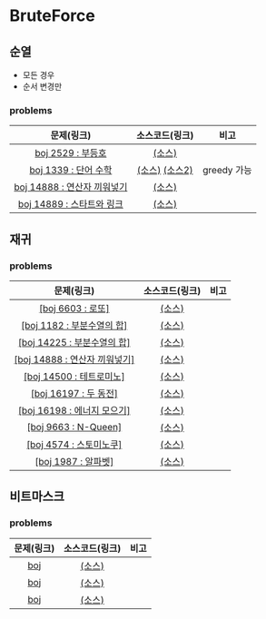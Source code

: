 # BruteForce

## 순열

  - 모든 경우
  - 순서 변경만

### problems

|문제(링크)|소스코드(링크)|비고|
|:------:|:--------:|:--:|
|[boj 2529 : 부등호](https://www.acmicpc.net/problem/2529)|[(소스)](https://github.com/95kim1/study_learn/blob/main/ps/learn/middle1/BruteForce/%5Bboj2529_%EB%B6%80%EB%93%B1%ED%98%B8%5D.cpp)||
|[boj 1339 : 단어 수학](https://www.acmicpc.net/problem/1339)|[(소스)](https://github.com/95kim1/study_learn/blob/main/ps/learn/middle1/BruteForce/%5Bboj1339_%EB%8B%A8%EC%96%B4%EC%88%98%ED%95%99%5D.cpp) [(소스2)](https://github.com/95kim1/study_learn/blob/main/ps/learn/middle1/BruteForce/%5Bboj1339_%EB%8B%A8%EC%96%B4%EC%88%98%ED%95%99%5D(greedy).cpp)|greedy 가능|
|[boj 14888 : 연산자 끼워넣기](https://www.acmcicpc.net/problem/14888)|[(소스)](https://github.com/95kim1/study_learn/blob/main/ps/learn/middle1/BruteForce/%5Bboj14888_%EC%97%B0%EC%82%B0%EC%9E%90%EB%81%BC%EC%9B%8C%EB%84%A3%EA%B8%B0%5D.cpp)||
|[boj 14889 : 스타트와 링크](https://www.acmicpc.net/problem/14889)|[(소스)](https://github.com/95kim1/study_learn/blob/main/ps/learn/middle1/BruteForce/%5Bboj14889_%EC%8A%A4%ED%83%80%ED%8A%B8%EC%99%80%EB%A7%81%ED%81%AC%5D.cpp)||

## 재귀

### problems

|문제(링크)|소스코드(링크)|비고|
|:------:|:--------:|:--:|
|[[boj 6603 : 로또]](https://www.acmicpc.net/problem/6603)|[(소스)](https://github.com/95kim1/study_learn/blob/main/ps/learn/middle1/BruteForce/%5Bboj6603_%EB%A1%9C%EB%98%90%5D.cpp)||
|[[boj 1182 : 부분수열의 합]](https://www.acmicpc.net/problem/1182)|[(소스)](https://github.com/95kim1/study_learn/blob/main/ps/learn/middle1/BruteForce/%5Bboj1182_%EB%B6%80%EB%B6%84%EC%88%98%EC%97%B4%EC%9D%98%ED%95%A9%5D.cpp)||
|[[boj 14225 : 부분수열의 합]](https://www.acmicpc.net/problem/14225)|[(소스)](https://github.com/95kim1/study_learn/blob/main/ps/learn/middle1/BruteForce/%5Bboj14225_%EB%B6%80%EB%B6%84%EC%88%98%EC%97%B4%EC%9D%98%ED%95%A9%5D.cpp)||
|[[boj 14888 : 연산자 끼워넣기]](https://www.acmicpc.net/problem/14888)|[(소스)](https://github.com/95kim1/study_learn/blob/main/ps/learn/middle1/BruteForce/%5Bboj14888_%EC%97%B0%EC%82%B0%EC%9E%90%EB%81%BC%EC%9B%8C%EB%84%A3%EA%B8%B0%5D(%EC%9E%AC%EA%B7%80).cpp)||
|[[boj 14500 : 테트로미노]](https://www.acmicpc.net/problem/14500)|[(소스)](https://github.com/95kim1/study_learn/blob/main/ps/learn/middle1/BruteForce/%5Bboj14500_%ED%85%8C%ED%8A%B8%EB%A1%9C%EB%AF%B8%EB%85%B8%5D.cpp)||
|[[boj 16197 : 두 동전]](https://www.acmicpc.net/problem/16197)|[(소스)](https://github.com/95kim1/study_learn/blob/main/ps/learn/middle1/BruteForce/%5Bboj16197_%EB%91%90%EB%8F%99%EC%A0%84%5D.cpp)||
|[[boj 16198 : 에너지 모으기]](https://www.acmicpc.net/problem/16198)|[(소스)](https://github.com/95kim1/study_learn/blob/main/ps/learn/middle1/BruteForce/%5Bboj16198_%EC%97%90%EB%84%88%EC%A7%80%EB%AA%A8%EC%9C%BC%EA%B8%B0%5D.cpp)||
|[[boj 9663 : N-Queen]](https://www.acmicpc.net/problem/9663)|[(소스)](https://github.com/95kim1/study_learn/blob/main/ps/learn/middle1/BruteForce/%5Bboj9663_NQueen%5D.cpp)||
|[[boj 4574 : 스토미노쿠]](https://www.acmicpc.net/problem/4574)|[(소스)](https://github.com/95kim1/study_learn/blob/main/ps/learn/middle1/BruteForce/%5Bboj4574_%EC%8A%A4%EB%8F%84%EB%AF%B8%EB%85%B8%EC%BF%A0%5D.cpp)||
|[[boj 1987 : 알파벳]](https://acmicpc.net/problem/1987)|[(소스)](https://github.com/95kim1/study_learn/blob/main/ps/learn/middle1/BruteForce/%5Bboj1987_%EC%95%8C%ED%8C%8C%EB%B2%B3%5D.cpp)||

## 비트마스크

### problems

|문제(링크)|소스코드(링크)|비고|
|:------:|:--------:|:--:|
|[boj]()|[(소스)]()||
|[boj]()|[(소스)]()||
|[boj]()|[(소스)]()||